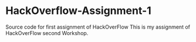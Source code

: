 # HackOverflow-Assignment-1
Source code for first assignment of HackOverFlow
This is my assignment of HackOverFlow second Workshop.
